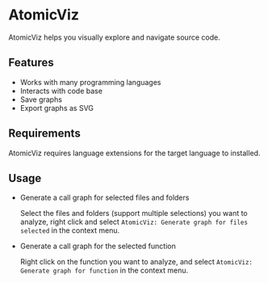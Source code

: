 # AtomicViz

AtomicViz helps you visually explore and navigate source code.

## Features

* Works with many programming languages
* Interacts with code base
* Save graphs
* Export graphs as SVG

## Requirements

AtomicViz requires language extensions for the target language to installed.

## Usage

* Generate a call graph for selected files and folders

    Select the files and folders (support multiple selections) you want to analyze, right click and select `AtomicViz: Generate graph for files selected` in the context menu.

* Generate a call graph for the selected function

    Right click on the function you want to analyze, and select `AtomicViz: Generate graph for function` in the context menu.
